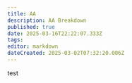 ```yaml
---
title: AA
description: AA Breakdown
published: true
date: 2025-03-16T22:22:07.333Z
tags: 
editor: markdown
dateCreated: 2025-03-02T07:32:20.006Z
---
```


test